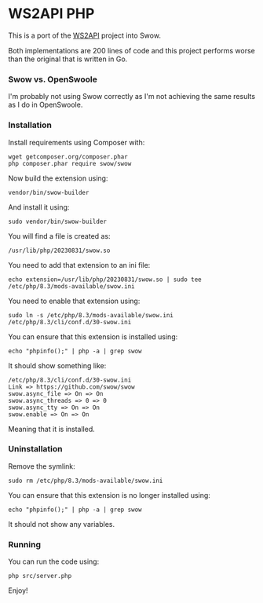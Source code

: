 # WS2API PHP

This is a port of the [WS2API](https://github.com/mevdschee/ws2api) project into
Swow.

Both implementations are 200 lines of code and this project performs worse than 
the original that is written in Go.

### Swow vs. OpenSwoole

I'm probably not using Swow correctly as I'm not achieving the same results as
I do in OpenSwoole.

### Installation

Install requirements using Composer with:

    wget getcomposer.org/composer.phar
    php composer.phar require swow/swow

Now build the extension using:

    vendor/bin/swow-builder

And install it using:

    sudo vendor/bin/swow-builder

You will find a file is created as:

    /usr/lib/php/20230831/swow.so

You need to add that extension to an ini file:

    echo extension=/usr/lib/php/20230831/swow.so | sudo tee /etc/php/8.3/mods-available/swow.ini

You need to enable that extension using:

    sudo ln -s /etc/php/8.3/mods-available/swow.ini /etc/php/8.3/cli/conf.d/30-swow.ini

You can ensure that this extension is installed using:

    echo "phpinfo();" | php -a | grep swow

It should show something like:

    /etc/php/8.3/cli/conf.d/30-swow.ini
    Link => https://github.com/swow/swow
    swow.async_file => On => On
    swow.async_threads => 0 => 0
    swow.async_tty => On => On
    swow.enable => On => On

Meaning that it is installed.

### Uninstallation

Remove the symlink:

    sudo rm /etc/php/8.3/mods-available/swow.ini

You can ensure that this extension is no longer installed using:

    echo "phpinfo();" | php -a | grep swow

It should not show any variables.

### Running

You can run the code using:

    php src/server.php

Enjoy!
